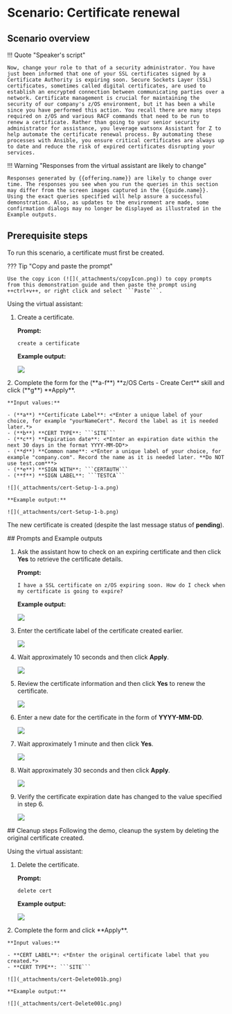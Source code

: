 # Scenario: Certificate renewal 
## Scenario overview
!!! Quote "Speaker's script"

    Now, change your role to that of a security administrator. You have just been informed that one of your SSL certificates signed by a Certificate Authority is expiring soon. Secure Sockets Layer (SSL) certificates, sometimes called digital certificates, are used to establish an encrypted connection between communicating parties over a network. Certificate management is crucial for maintaining the security of our company's z/OS environment, but it has been a while since you have performed this action. You recall there are many steps required on z/OS and various RACF commands that need to be run to renew a certificate. Rather than going to your senior security administrator for assistance, you leverage watsonx Assistant for Z to help automate the certificate renewal process. By automating these processes with Ansible, you ensure critical certificates are always up to date and reduce the risk of expired certificates disrupting your services.

!!! Warning "Responses from the virtual assistant are likely to change"

    Responses generated by {{offering.name}} are likely to change over time. The responses you see when you run the queries in this section may differ from the screen images captured in the {{guide.name}}. Using the exact queries specified will help assure a successful demonstration. Also, as updates to the environment are made, some confirmation dialogs may no longer be displayed as illustrated in the Example outputs.

<div style="page-break-after: always;"></div>

## Prerequisite steps
To run this scenario, a certificate must first be created. 

??? Tip "Copy and paste the prompt"

    Use the copy icon (![](_attachments/copyIcon.png)) to copy prompts from this demonstration guide and then paste the prompt using ++ctrl+v++, or right click and select ```Paste```.

Using the virtual assistant:

1. Create a certificate.
    
    **Prompt:**

    ```
    create a certificate
    ```
    **Example output:**

    ![](_attachments/cert-Setup001a.png)

<div style="page-break-after: always;"></div>
2. Complete the form for the (**a-f**) **z/OS Certs - Create Cert** skill and click (**g**) **Apply**.
  
    **Input values:**

    - (**a**) **Certificate Label**: <*Enter a unique label of your choice, for example "yourNameCert". Record the label as it is needed later.*>
    - (**b**) **CERT TYPE**: ```SITE```
    - (**c**) **Expiration date**: <*Enter an expiration date within the next 30 days in the format YYYY-MM-DD*>
    - (**d**) **Common name**: <*Enter a unique label of your choice, for example "company.com". Record the name as it is needed later. **Do NOT use test.com***>
    - (**e**) **SIGN WITH**: ```CERTAUTH```
    - (**f**) **SIGN LABEL**: ```TESTCA```   

    ![](_attachments/cert-Setup-1-a.png)

    **Example output:**
    
    ![](_attachments/cert-Setup-1-b.png)

The new certificate is created (despite the last message status of **pending**).

<div style="page-break-after: always;"></div>
## Prompts and Example outputs

1. Ask the assistant how to check on an expiring certificate and then click **Yes** to retrieve the certificate details.

    **Prompt:**

    ```
    I have a SSL certificate on z/OS expiring soon. How do I check when my certificate is going to expire?
    ```

    **Example output:**

    ![](_attachments/cert-001a.png)

<div style="page-break-after: always;"></div>

3. Enter the certificate label of the certificate created earlier.
 
    ![](_attachments/cert-001b.png)

4. Wait approximately 10 seconds and then click **Apply**.

    ![](_attachments/cert-001-c.png)

5. Review the certificate information and then click **Yes** to renew the certificate.

    ![](_attachments/cert-002a.png)

<div style="page-break-after: always;"></div>

6. Enter a new date for the certificate in the form of **YYYY-MM-DD**.
    
    ![](_attachments/cert-002b.png)
 
7. Wait approximately 1 minute and then click **Yes**.

    ![](_attachments/cert-002c.png)

8. Wait approximately 30 seconds and then click **Apply**.

    ![](_attachments/cert-002d.png)

9. Verify the certificate expiration date has changed to the value specified in step 6.

    ![](_attachments/cert-002e.png)

<div style="page-break-after: always;"></div>
## Cleanup steps
Following the demo, cleanup the system by deleting the original certificate created.

Using the virtual assistant:

1. Delete the certificate.
  
    **Prompt:**

    ```
    delete cert
    ```

    **Example output:**

    ![](_attachments/cert-Delete001a.png)
<div style="page-break-after: always;"></div>
2. Complete the form and click **Apply**.
 
    **Input values:**

    - **CERT LABEL**: <*Enter the original certificate label that you created.*>
    - **CERT TYPE**: ```SITE```

    ![](_attachments/cert-Delete001b.png)

    **Example output:**
    
    ![](_attachments/cert-Delete001c.png)
